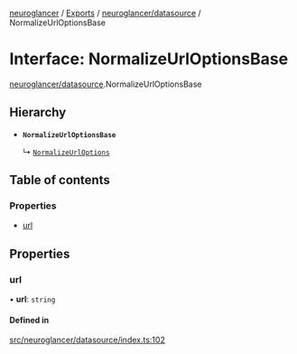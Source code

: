 [neuroglancer](../README.md) / [Exports](../modules.md) / [neuroglancer/datasource](../modules/neuroglancer_datasource.md) / NormalizeUrlOptionsBase

# Interface: NormalizeUrlOptionsBase

[neuroglancer/datasource](../modules/neuroglancer_datasource.md).NormalizeUrlOptionsBase

## Hierarchy

- **`NormalizeUrlOptionsBase`**

  ↳ [`NormalizeUrlOptions`](neuroglancer_datasource.NormalizeUrlOptions.md)

## Table of contents

### Properties

- [url](neuroglancer_datasource.NormalizeUrlOptionsBase.md#url)

## Properties

### url

• **url**: `string`

#### Defined in

[src/neuroglancer/datasource/index.ts:102](https://github.com/ActiveBrainAtlas2/neuroglancer/blob/91617476/src/neuroglancer/datasource/index.ts#L102)
